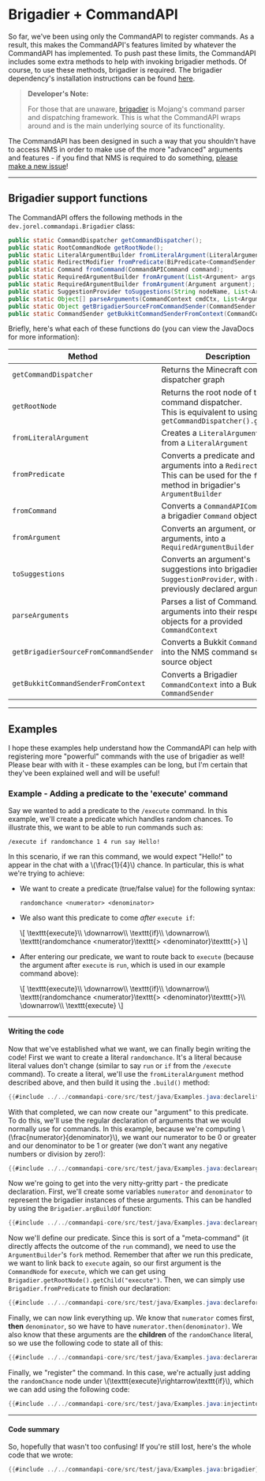 # Brigadier + CommandAPI

So far, we've been using only the CommandAPI to register commands. As a result, this makes the CommandAPI's features limited by whatever the CommandAPI has implemented. To push past these limits, the CommandAPI includes some extra methods to help with invoking brigadier methods. Of course, to use these methods, brigadier is required. The brigadier dependency's installation instructions can be found [here](https://github.com/Mojang/brigadier#installation).

> **Developer's Note:**
>
> For those that are unaware, [brigadier](https://github.com/Mojang/brigadier) is Mojang's command parser and dispatching framework. This is what the CommandAPI wraps around and is the main underlying source of its functionality.

The CommandAPI has been designed in such a way that you shouldn't have to access NMS in order to make use of the more "advanced" arguments and features - if you find that NMS is required to do something, [please make a new issue](https://github.com/JorelAli/CommandAPI/issues/new/choose)!

-----

## Brigadier support functions

The CommandAPI offers the following methods in the `dev.jorel.commandapi.Brigadier` class:

```java
public static CommandDispatcher getCommandDispatcher();
public static RootCommandNode getRootNode();
public static LiteralArgumentBuilder fromLiteralArgument(LiteralArgument literalArgument);
public static RedirectModifier fromPredicate(BiPredicate<CommandSender, Object[]> predicate, List<Argument> args);
public static Command fromCommand(CommandAPICommand command);
public static RequiredArgumentBuilder fromArgument(List<Argument> args, String nodeName);
public static RequiredArgumentBuilder fromArgument(Argument argument);
public static SuggestionProvider toSuggestions(String nodeName, List<Argument> args);
public static Object[] parseArguments(CommandContext cmdCtx, List<Argument> args);
public static Object getBrigadierSourceFromCommandSender(CommandSender sender);
public static CommandSender getBukkitCommandSenderFromContext(CommandContext cmdCtx);
```

Briefly, here's what each of these functions do (you can view the JavaDocs for more information):

| Method                 | Description                                                  |
| ---------------------- | ------------------------------------------------------------ |
| `getCommandDispatcher` | Returns the Minecraft command dispatcher graph               |
| `getRootNode`          | Returns the root node of the command dispatcher.<br>This is equivalent to using<br />`getCommandDispatcher().getRoot();` |
| `fromLiteralArgument`  | Creates a `LiteralArgumentBuilder` from a `LiteralArgument`  |
| `fromPredicate`        | Converts a predicate and some arguments into a `RedirectModifier`. This can be used for the `fork` method in brigadier's `ArgumentBuilder` |
| `fromCommand`          | Converts a `CommandAPICommand` into a brigadier `Command` object |
| `fromArgument`         | Converts an argument, or a list of arguments, into a `RequiredArgumentBuilder` |
| `toSuggestions`        | Converts an argument's suggestions into brigadier's `SuggestionProvider`, with a list of previously declared arguments |
| `parseArguments` | Parses a list of CommandAPI arguments into their respective objects for a provided `CommandContext` |
| `getBrigadierSourceFromCommandSender` | Converts a Bukkit `CommandSender` into the NMS command sender source object |
| `getBukkitCommandSenderFromContext` | Converts a Brigadier `CommandContext` into a Bukkit `CommandSender` |

-----

## Examples

I hope these examples help understand how the CommandAPI can help with registering more "powerful" commands with the use of brigadier as well! Please bear with with it - these examples can be long, but I'm certain that they've been explained well and will be useful!

<div class="example">

### Example - Adding a predicate to the 'execute' command

Say we wanted to add a predicate to the `/execute` command. In this example, we'll create a predicate which handles random chances. To illustrate this, we want to be able to run commands such as:

```mccmd
/execute if randomchance 1 4 run say Hello!
```

In this scenario, if we ran this command, we would expect "Hello!" to appear in the chat with a \\(\frac{1}{4}\\) chance. In particular, this is what we're trying to achieve:

- We want to create a predicate (true/false value) for the following syntax:

  ```mccmd
  randomchance <numerator> <denominator>
  ```

- We also want this predicate to come _after_ `execute if`:

  \\[
  \texttt{execute}\\\\
  \downarrow\\\\
  \texttt{if}\\\\
  \downarrow\\\\
  \texttt{randomchance <numerator}\texttt{> <denominator}\texttt{>}
  \\]
  
- After entering our predicate, we want to route back to `execute` (because the argument after `execute` is `run`, which is used in our example command above):

  \\[
  \texttt{execute}\\\\
  \downarrow\\\\
  \texttt{if}\\\\
  \downarrow\\\\
  \texttt{randomchance <numerator}\texttt{> <denominator}\texttt{>}\\\\
  \downarrow\\\\
  \texttt{execute}
  \\]

-----

#### Writing the code

Now that we've established what we want, we can finally begin writing the code! First we want to create a literal `randomchance`. It's a literal because literal values don't change (similar to say `run` or `if` from the `/execute` command). To create a literal, we'll use the `fromLiteralArgument` method described above, and then build it using the `.build()` method:

```java
{{#include ../../commandapi-core/src/test/java/Examples.java:declareliteral}}
```

With that completed, we can now create our "argument" to this predicate. To do this, we'll use the regular declaration of arguments that we would normally use for commands. In this example, because we're computing \\(\frac{numerator}{denominator}\\), we want our numerator to be 0 or greater and our denominator to be 1 or greater (we don't want any negative numbers or division by zero!):

```java
{{#include ../../commandapi-core/src/test/java/Examples.java:declarearguments}}
```

Now we're going to get into the very nitty-gritty part - the predicate declaration. First, we'll create some variables `numerator` and `denominator` to represent the brigadier instances of these arguments. This can be handled by using the `Brigadier.argBuildOf` function:

```java
{{#include ../../commandapi-core/src/test/java/Examples.java:declareargumentbuilders}}
```

Now we'll define our predicate. Since this is sort of a "meta-command" (it directly affects the outcome of the `run` command), we need to use the `ArgumentBuilder`'s `fork` method. Remember that after we run this predicate, we want to link back to `execute` again, so our first argument is the `CommandNode` for `execute`, which we can get using `Brigadier.getRootNode().getChild("execute")`. Then, we can simply use `Brigadier.fromPredicate` to finish our declaration:

```java
{{#include ../../commandapi-core/src/test/java/Examples.java:declarefork}}
```

Finally, we can now link everything up. We know that `numerator` comes first, **then** `denominator`, so we have to have `numerator.then(denominator)`. We also know that these arguments are the **children** of the `randomChance` literal, so we use the following code to state all of this:

```java
{{#include ../../commandapi-core/src/test/java/Examples.java:declarerandomchance}}
```

Finally, we "register" the command. In this case, we're actually just adding the `randomChance` node under \\(\texttt{execute}\rightarrow\texttt{if}\\), which we can add using the following code:

```java
{{#include ../../commandapi-core/src/test/java/Examples.java:injectintoroot}}
```

-----

#### Code summary

So, hopefully that wasn't too confusing! If you're still lost, here's the whole code that we wrote:

```java
{{#include ../../commandapi-core/src/test/java/Examples.java:brigadier}}
```

</div>

